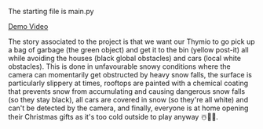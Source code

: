 The starting file is main.py

[Demo Video](https://youtu.be/05EpuFIJLFQ "Play on Youtube")

The story associated to the project is that we want our Thymio to go pick up a bag of garbage (the green object) and get it to the bin (yellow post-it) all while avoiding the houses (black global obstacles) and cars (local white obstacles). This is done in unfavourable snowy conditions where the camera can momentarily get obstructed by heavy snow falls, the surface is particularly slippery at times, rooftops are painted with a chemical coating that prevents snow from accumulating and causing dangerous snow falls (so they stay black), all cars are covered in snow (so they're all white) and can't be detected by the camera, and finally, everyone is at home opening their Christmas gifts as it's too cold outside to play anyway ☃️🎁🎄.
